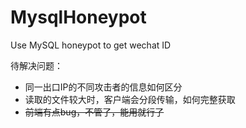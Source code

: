 # MysqlHoneypot
Use MySQL honeypot to get wechat ID

待解决问题：

*  同一出口IP的不同攻击者的信息如何区分
* 读取的文件较大时，客户端会分段传输，如何完整获取
* ~~前端有点bug，不管了，能用就行了~~